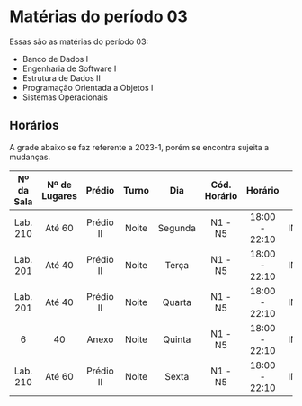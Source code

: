 # Matérias do período 03

Essas são as matérias do período 03:

- Banco de Dados I
- Engenharia de Software I
- Estrutura de Dados II
- Programação Orientada a Objetos I
- Sistemas Operacionais

## Horários

A grade abaixo se faz referente a 2023-1, porém se encontra sujeita a mudanças.

| Nº da Sala 	| Nº de Lugares 	|   Prédio  	| Turno 	|   Dia   	| Cód. Horário 	|    Horário    	| Cód. Disc. 	|                  Disciplina                 	|     Tutor(a)     	|
|:----------:	|:-------------:	|:---------:	|:-----:	|:-------:	|:------------:	|:-------------:	|:----------:	|:-------------------------------------------:	|:----------------:	|
|  Lab. 210  	|     Até 60    	| Prédio II 	| Noite 	| Segunda 	|    N1 - N5   	| 18:00 - 22:10 	|   INF5335  	|            Sistemas Operacionais            	|     Mauro Gil    	|
|  Lab. 201  	|     Até 40    	| Prédio II 	| Noite 	|  Terça  	|    N1 - N5   	| 18:00 - 22:10 	|   INF5331  	|            Estrutura de Dados II            	|   Eugênio Silva  	|
|  Lab. 201  	|     Até 40    	| Prédio II 	| Noite 	|  Quarta 	|    N1 - N5   	| 18:00 - 22:10 	|   INF5334  	|               Banco de Dados I              	|  Marcello Porto  	|
|      6     	|       40      	|   Anexo   	| Noite 	|  Quinta 	|    N1 - N5   	| 18:00 - 22:10 	|   INF5333  	|           Engenharia de Software I          	|   Adriana Sicsú  	|
|  Lab. 210  	|     Até 60    	| Prédio II 	| Noite 	|  Sexta  	|    N1 - N5   	| 18:00 - 22:10 	|   INF5332  	|      Programação Orientada a Objetos I      	|   Carlos Sicsú   	|

